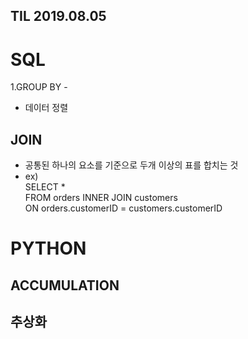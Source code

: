 ## TIL 2019.08.05 ##

# SQL #
1.GROUP BY - 
* 데이터 정렬
## JOIN ##
* 공통된 하나의 요소를 기준으로 두개 이상의 표를 합치는 것 
* ex)   
SELECT *  
      FROM orders
      INNER JOIN customers  
      ON orders.customerID = customers.customerID
    
# PYTHON #
## ACCUMULATION ##
## 추상화 ##
